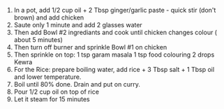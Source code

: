 1. In a pot, add 1/2 cup oil + 2 Tbsp ginger/garlic paste - quick stir (don't brown) and add chicken
2. Saute only 1 minute and add 2 glasses water
3. Then add Bowl #2 ingrediants and cook until chicken changes colour ( about 5 minutes)
4. Then turn off burner and sprinkle Bowl #1 on chicken
5. Then sprinkle on top: 1 tsp garam masala
                         1 tsp food colouring
                         2 drops Kewra
6. For the Rice: prepare boiling water, add rice + 3 Tbsp salt + 1 Tbsp oil and lower temperature.
7. Boil until 80% done. Drain and put on curry.
8. Pour 1/2 cup oil on top of rice
9. Let it steam for 15 minutes
